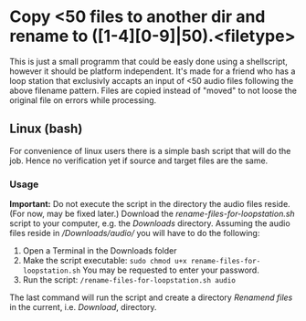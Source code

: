 # Copy \<50 files to another dir and rename to ([1-4][0-9]|50).\<filetype\>

This is just a small programm that could be easly done using a shellscript, however it should be platform independent.
It's made for a friend who has a loop station that exclusivly accapts an input of \<50 audio files following the above filename pattern.
Files are copied instead of "moved" to not loose the original file on errors while processing.

## Linux (bash)

For convenience of linux users there is a simple bash script that will do the job. Hence no verification yet if source and target files are the same.

### Usage

**Important:** Do not execute the script in the directory the audio files reside. (For now, may be fixed later.)
Download the *rename-files-for-loopstation.sh* script to your computer, e.g. the *Downloads* directory. Assuming the audio files reside in */Downloads/audio/* you will have to do the following:

1. Open a Terminal in the Downloads folder
2. Make the script executable: ```sudo chmod u+x rename-files-for-loopstation.sh``` You may be requested to enter your password.
3. Run the script: ```/rename-files-for-loopstation.sh audio```

The last command will run the script and create a directory *Renamend files* in the current, i.e. *Download*, directory.
